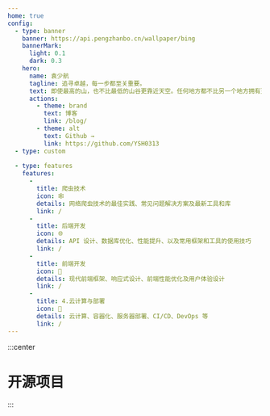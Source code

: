 ```yaml
---
home: true
config:
  - type: banner
    banner: https://api.pengzhanbo.cn/wallpaper/bing
    bannerMark:
      light: 0.1
      dark: 0.3
    hero:
      name: 袁少航
      tagline: 追寻卓越，每一步都至关重要。
      text: 即使最高的山，也不比最低的山谷更靠近天空。任何地方都不比另一个地方拥有更多的天空。
      actions:
        - theme: brand
          text: 博客
          link: /blog/
        - theme: alt
          text: Github →
          link: https://github.com/YSH0313
  - type: custom
  
  - type: features
    features:
      -
        title: 爬虫技术
        icon: 🕸️
        details: 网络爬虫技术的最佳实践、常见问题解决方案及最新工具和库
        link: /
      -
        title: 后端开发
        icon: 🌐
        details: API 设计、数据库优化、性能提升、以及常用框架和工具的使用技巧
        link: /
      -
        title: 前端开发
        icon: 🦋
        details: 现代前端框架、响应式设计、前端性能优化及用户体验设计
        link: /
      -
        title: 4.云计算与部署
        icon: 💠
        details: 云计算、容器化、服务器部署、CI/CD、DevOps 等
        link: /
---
```


:::center
# 开源项目
:::

<CardGrid>
  <RepoCard repo="YSH0313/single_process" />
  <RepoCard repo="YSH0313/pacer" />
</CardGrid>
